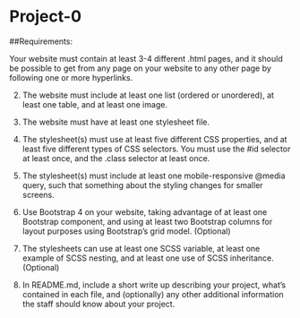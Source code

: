 # Project-0
##Requirements:

Your website must contain at least 3-4 different .html pages, and it should be possible to get from any page on your website to any other page by following one or more hyperlinks.

2) The website must include at least one list (ordered or unordered), at least one table, and at least one image. 

3) The website must have at least one stylesheet file.

4) The stylesheet(s) must use at least five different CSS properties, and at least five different types of CSS selectors. You must use the #id selector at least once, and the .class selector at least once.

5) The stylesheet(s) must include at least one mobile-responsive @media query, such that something about the styling changes for smaller screens.


6) Use Bootstrap 4 on your website, taking advantage of at least one Bootstrap component, and using at least two Bootstrap columns for layout purposes using Bootstrap’s grid model. (Optional) 

7) The stylesheets can use at least one SCSS variable, at least one example of SCSS nesting, and at least one use of SCSS inheritance.  (Optional)

8) In README.md, include a short write up describing your project, what’s contained in each file, and (optionally) any other additional information the staff should know about your project.
